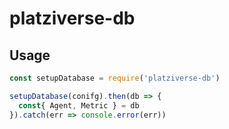 # platziverse-db

## Usage

``` js
const setupDatabase = require('platziverse-db')

setupDatabase(conifg).then(db => {
  const{ Agent, Metric } = db
}).catch(err => console.error(err))

```
